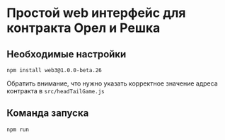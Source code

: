 # Простой web интерфейс для контракта Орел и Решка

## Необходимые настройки

```npm install web3@1.0.0-beta.26```

Обратить внимание, что нужно указать корректное значение адреса контракта в ```src/headTailGame.js```

## Команда запуска

```npm run```